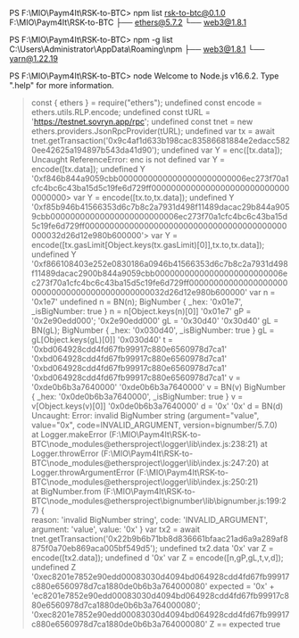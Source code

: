 PS F:\MIO\Paym4It\RSK-to-BTC> npm list
rsk-to-btc@0.1.0 F:\MIO\Paym4It\RSK-to-BTC
├── ethers@5.7.2
└── web3@1.8.1

PS F:\MIO\Paym4It\RSK-to-BTC> npm -g list
C:\Users\Administrator\AppData\Roaming\npm
├── web3@1.8.1
└── yarn@1.22.19

PS F:\MIO\Paym4It\RSK-to-BTC> node
Welcome to Node.js v16.6.2.
Type ".help" for more information.
> const { ethers } = require("ethers");
undefined
> const encode = ethers.utils.RLP.encode;
undefined
> const tURL = 'https://testnet.sovryn.app/rpc';
undefined
> const tnet = new ethers.providers.JsonRpcProvider(tURL);
undefined
> var tx = await tnet.getTransaction('0x9c4af1d633b198cac83586681884e2edacc5820ee42625a194897b543da41d90');
undefined
> var Y = enc([tx.data]);
Uncaught ReferenceError: enc is not defined
> var Y = encode([tx.data]);
undefined
> Y
'0xf846b844a9059cbb00000000000000000000000006ec273f70a1cfc4bc6c43ba15d5c19fe6d729ff00000000000000000000000000000000000> var Y = encode([tx.to,tx.data]);
undefined
> Y
'0xf85b946b41566353d6c7b8c2a7931d498f11489dacac29b844a9059cbb00000000000000000000000006ec273f70a1cfc4bc6c43ba15d5c19fe6d729ff00000000000000000000000000000000000000000000032d26d12e980b600000'> var Y = encode([tx.gasLimit[Object.keys(tx.gasLimit)[0]],tx.to,tx.data]);
undefined
> Y
'0xf866108403e252e0830186a0946b41566353d6c7b8c2a7931d498f11489dacac2900b844a9059cbb00000000000000000000000006ec273f70a1cfc4bc6c43ba15d5c19fe6d729ff00000000000000000000000000000000000000000000032d26d12e980b600000'
> var n = '0x1e7'
undefined
> n = BN(n);
BigNumber { _hex: '0x01e7', _isBigNumber: true }
> n = n[Object.keys(n)[0]]
'0x01e7'
> gP = '0x2e90edd000';
'0x2e90edd000'
> gL = '0x30d40'
'0x30d40'
> gL = BN(gL);
BigNumber { _hex: '0x030d40', _isBigNumber: true }
> gL = gL[Object.keys(gL)[0]]
'0x030d40'
> t = '0xbd064928cdd4fd67fb99917c880e6560978d7ca1'
'0xbd064928cdd4fd67fb99917c880e6560978d7ca1'
> '0xbd064928cdd4fd67fb99917c880e6560978d7ca1'
'0xbd064928cdd4fd67fb99917c880e6560978d7ca1'
> v = '0xde0b6b3a7640000'
'0xde0b6b3a7640000'
> v = BN(v)
BigNumber { _hex: '0x0de0b6b3a7640000', _isBigNumber: true }
> v = v[Object.keys(v)[0]]
'0x0de0b6b3a7640000'
> d = '0x'
'0x'
> d = BN(d)
Uncaught:
Error: invalid BigNumber string (argument="value", value="0x", code=INVALID_ARGUMENT, version=bignumber/5.7.0)        
    at Logger.makeError (F:\MIO\Paym4It\RSK-to-BTC\node_modules\@ethersproject\logger\lib\index.js:238:21)
    at Logger.throwError (F:\MIO\Paym4It\RSK-to-BTC\node_modules\@ethersproject\logger\lib\index.js:247:20)
    at Logger.throwArgumentError (F:\MIO\Paym4It\RSK-to-BTC\node_modules\@ethersproject\logger\lib\index.js:250:21)   
    at BigNumber.from (F:\MIO\Paym4It\RSK-to-BTC\node_modules\@ethersproject\bignumber\lib\bignumber.js:199:27) {     
  reason: 'invalid BigNumber string',
  code: 'INVALID_ARGUMENT',
  argument: 'value',
  value: '0x'
}
> var tx2 = await tnet.getTransaction('0x22b9b6b71bb8d836661bfaac21ad6a9a289af8875f0a70eb869aca005bf549d5');
undefined
> tx2.data
'0x'
> var Z = encode([tx2.data]);
undefined
> d
'0x'
> var Z = encode([n,gP,gL,t,v,d]);
undefined
> Z
'0xec8201e7852e90edd00083030d4094bd064928cdd4fd67fb99917c880e6560978d7ca1880de0b6b3a764000080'
> expected = '0x' + 'ec8201e7852e90edd00083030d4094bd064928cdd4fd67fb99917c880e6560978d7ca1880de0b6b3a764000080';
'0xec8201e7852e90edd00083030d4094bd064928cdd4fd67fb99917c880e6560978d7ca1880de0b6b3a764000080'
> Z == expected
true
>